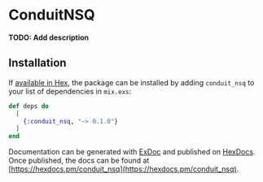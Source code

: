 # ConduitNSQ

**TODO: Add description**

## Installation

If [available in Hex](https://hex.pm/docs/publish), the package can be installed
by adding `conduit_nsq` to your list of dependencies in `mix.exs`:

```elixir
def deps do
  [
    {:conduit_nsq, "~> 0.1.0"}
  ]
end
```

Documentation can be generated with [ExDoc](https://github.com/elixir-lang/ex_doc)
and published on [HexDocs](https://hexdocs.pm). Once published, the docs can
be found at [https://hexdocs.pm/conduit_nsq](https://hexdocs.pm/conduit_nsq).

